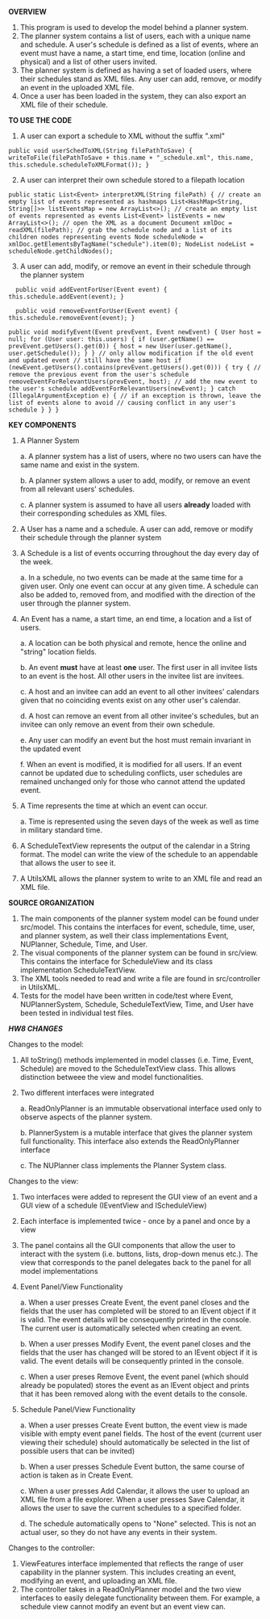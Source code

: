 **OVERVIEW**

1. This program is used to develop the model behind a planner system.
2. The planner system contains a list of users, each with a unique name and schedule.
A user's schedule is defined as a list of events, where an event must have a name,
a start time, end time, location (online and physical) and a list of other users invited.
3. The planner system is defined as having a set of loaded users, where their
schedules stand as XML files. Any user can add, remove, or modify an event in the uploaded XML file.
4. Once a user has been loaded in the system, they can also export an XML file of their schedule.

**TO USE THE CODE**

1. A user can export a schedule to XML without the suffix ".xml"

`public void userSchedToXML(String filePathToSave) {
writeToFile(filePathToSave + this.name + "_schedule.xml", this.name, this.schedule.scheduleToXMLFormat());
}`

2. A user can interpret their own schedule stored to a filepath location

`public static List<Event> interpretXML(String filePath) {
// create an empty list of events represented as hashmaps
List<HashMap<String, String[]>> listEventsMap = new ArrayList<>();
// create an empty list of events represented as events
List<Event> listEvents = new ArrayList<>();
// open the XML as a document
Document xmlDoc = readXML(filePath);
// grab the schedule node and a list of its children nodes representing events
Node scheduleNode = xmlDoc.getElementsByTagName("schedule").item(0);
NodeList nodeList = scheduleNode.getChildNodes();`

3. A user can add, modify, or remove an event in their schedule through the planner system

`  public void addEventForUser(Event event) {
  this.schedule.addEvent(event);
  }`


`  public void removeEventForUser(Event event) {
  this.schedule.removeEvent(event);
  }`

`public void modifyEvent(Event prevEvent, Event newEvent) {
User host = null;
for (User user: this.users) {
if (user.getName() == prevEvent.getUsers().get(0)) {
host = new User(user.getName(), user.getSchedule());
}
}
// only allow modification if the old event and updated event
// still have the same host
if (newEvent.getUsers().contains(prevEvent.getUsers().get(0))) {
try {
// remove the previous event from the user's schedule
removeEventForRelevantUsers(prevEvent, host);
// add the new event to the user's schedule
addEventForRelevantUsers(newEvent);
}
    catch (IllegalArgumentException e) {
    // if an exception is thrown, leave the list of events alone to avoid
    // causing conflict in any user's schedule
    }
}
}`

**KEY COMPONENTS**
1. A Planner System 

   a. A planner system has a list of users, where no two users can have the same 
    name and exist in the system.

   b. A planner system allows a user to add, modify, or remove an event from
    all relevant users' schedules.

   c. A planner system is assumed to have all users **already** loaded with their corresponding 
    schedules as XML files. 

2. A User has a name and a schedule. A user can add, remove or modify their schedule through the 
    planner system

3. A Schedule is a list of events occurring throughout the day every day of the week. 

    a. In a schedule, no two events can be made at the same time for a given user. Only one
    event can occur at any given time. A schedule can also be added to, removed from, and modified 
    with the direction of the user through the planner system. 

4. An Event has a name, a start time, an end time, a location and a list of users. 

   a. A location can be both physical and remote, hence the online and "string" location fields. 

   b. An event **must** have at least **one** user. The first user in all invitee lists
   to an event is the host. All other users in the invitee list are invitees.

   c. A host and an invitee can add an event to all other invitees' calendars given that 
   no coinciding events exist on any other user's calendar. 

   d. A host can remove an event from all other invitee's schedules, but an invitee can only 
    remove an event from their own schedule. 

   e. Any user can modify an event but the host must remain invariant in the updated event

   f. When an event is modified, it is modified for all users. If an event cannot be updated 
   due to scheduling conflicts, user schedules are remained unchanged only for those who cannot
    attend the updated event. 

5. A Time represents the time at which an event can occur.

   a. Time is represented using the seven days of the week as well
   as time in military standard time. 

6. A ScheduleTextView represents the output of the calendar in a String format. 
    The model can write the view of the schedule to an appendable that allows the user
    to see it. 

7. A UtilsXML allows the planner system to write to an XML file and read an XML file. 

**SOURCE ORGANIZATION**

1. The main components of the planner system model can be found under src/model. This
contains the interfaces for event, schedule, time, user, and planner system, as well their
class implementations Event, NUPlanner, Schedule, Time, and User. 
2. The visual components of the planner system can be found in src/view. This contains the
interface for ScheduleView and its class implementation ScheduleTextView. 
3. The XML tools needed to read and write a file are found in src/controller in UtilsXML. 
4. Tests for the model have been written in code/test where Event, NUPlannerSystem, Schedule, 
ScheduleTextView, Time, and User have been tested in individual test files. 


*******HW8 CHANGES*******

Changes to the model:
1. All toString() methods implemented in model classes (i.e. Time, Event, Schedule)
are moved to the ScheduleTextView class. This allows distinction betweee the view
and model functionalities. 
2. Two different interfaces were integrated

   a. ReadOnlyPlanner is an immutable observational interface used only 
    to observe aspects of the planner system.
    
   b. PlannerSystem is a mutable interface that gives the planner system 
    full functionality. This interface also extends the ReadOnlyPlanner 
    interface

   c. The NUPlanner class implements the Planner System class. 

Changes to the view:
1. Two interfaces were added to represent the GUI view of an event
and a GUI view of a schedule (IEventView and IScheduleView)
2. Each interface is implemented twice - once by a panel and once by a view
3. The panel contains all the GUI components that allow the user to interact with
the system (i.e. buttons, lists, drop-down menus etc.). The view that
corresponds to the panel delegates back to the panel for all model implementations
4. Event Panel/View Functionality

   a. When a user presses Create Event, the event panel closes and the fields that the user
   has completed will be stored to an IEvent object if it is valid. The event details will
   be consequently printed in the console. The current user is automatically selected when 
   creating an event.

   b. When a user presses Modify Event, the event panel closes and the fields that the user
   has changed will be stored to an IEvent object if it is valid. The event details will 
   be consequently printed in the console. 

   c. When a user preses Remove Event, the event panel (which should already be populated)
   stores the event as an IEvent object and prints that it has been removed along with
   the event details to the console.

6. Schedule Panel/View Functionality
   
    a. When a user presses Create Event button, the event view is made visible with
    empty event panel fields. The host of the event (current user viewing their schedule)
    should automatically be selected in the list of possible users that can be invited)
   
    b. When a user presses Schedule Event button, the same course of action is taken as 
    in Create Event. 

    c. When a user presses Add Calendar, it allows the user to upload an XML file from a 
    file explorer. When a user presses Save Calendar, it allows the user to save the current
    schedules to a specified folder.

    d. The schedule automatically opens to "None" selected. This is not an actual user, so
   they do not have any events in their system.

Changes to the controller:
1. ViewFeatures interface implemented that reflects the range of user capability
in the planner system. This includes creating an event, modifying an event, and uploading
an XML file.
2. The controller takes in a ReadOnlyPlanner model and the two view interfaces to 
easily delegate functionality between them. For example, a schedule view cannot modify
an event but an event view can.